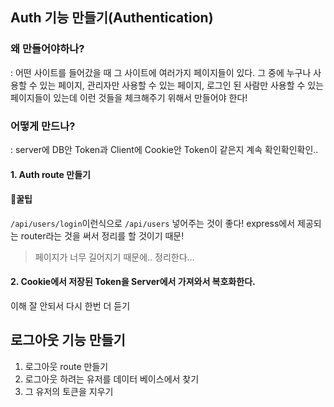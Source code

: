 ## Auth 기능 만들기(Authentication)
### 왜 만들어야하나?
: 어떤 사이트를 들어갔을 때 그 사이트에 여러가지 페이지들이 있다. 그 중에 누구나 사용할 수 있는 페이지, 관리자만 사용할 수 있는 페이지, 로그인 된 사람만 사용할 수 있는 페이지들이 있는데 이런 것들을 체크해주기 위해서 만들어야 한다!
### 어떻게 만드나?
: server에 DB안 Token과 Client에 Cookie안 Token이 같은지 계속 확인확인확인..
#### 1. Auth route 만들기

#### 🍯꿀팁
```/api/users/login```이런식으로 ```/api/users``` 넣어주는 것이 좋다! express에서 제공되는 router라는 것을 써서 정리를 할 것이기 때문!
> 페이지가 너무 길어지기 때문에.. 정리한다...

#### 2. Cookie에서 저장된 Token을 Server에서 가져와서 복호화한다.

이해 잘 안되서 다시 한번 더 듣기

## 로그아웃 기능 만들기
1. 로그아웃 route 만들기
2. 로그아웃 하려는 유저를 데이터 베이스에서 찾기
3. 그 유저의 토큰을 지우기